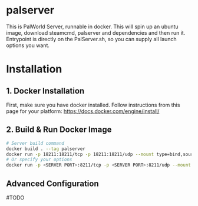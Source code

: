 # palserver
This is PalWorld Server, runnable in docker. This will spin up an ubuntu image, download steamcmd, palserver and dependencies and then run it. Entrypoint is directly on the PalServer.sh, so you can supply all launch options you want.

# Installation

## 1. Docker Installation

First, make sure you have docker installed. Follow instructions from this page for your platform: https://docs.docker.com/engine/install/

## 2. Build & Run Docker Image

```bash
# Server build command
docker build . --tag palserver
docker run -p 18211:18211/tcp -p 18211:18211/udp --mount type=bind,source="./Saved",target=/srv/palworld/Pal/Saved -d palworld port=18211
# Or specify your options
docker run -p <SERVER PORT>:8211/tcp -p <SERVER PORT>:8211/udp --mount type=bind,source="<PATH WHERE YOU WANT YOUR SERVER DATA AND CONFIG SAVED>",target=/srv/palworld/Pal/Saved palworld port=<SERVER PORT> <SPECIFY LANUCH OPTIONS>
```

## Advanced Configuration

#TODO
